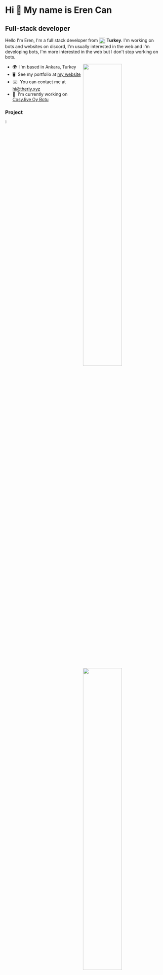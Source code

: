 Hi 👋 My name is Eren Can
===========================

Full-stack developer
--------------------

Hello I'm Eren, I'm a full stack developer from <img width="20" height="20" align="center" src="https://i.imgur.com/ff547ZT.png"> **Turkey**. I'm working on bots and websites on discord, I'm usually interested in the web and I'm developing bots, I'm more interested in the web but I don't stop working on bots.

<img width="50%" align="right" src="https://github-widgetbox.vercel.app/api/profile?username=theriyxd&data=followers,repositories,stars,commits&theme=darkmode">
<img width="50%" height="1px" align="right" src="https://i.imgur.com/DkKayja.png">
<img width="50%" align="right" src="https://github-widgetbox.vercel.app/api/skills?languages=js,kotlin,html,css,nodejs,java,php&theme=darkmode">

* 🌍  I'm based in Ankara, Turkey
* 🖥️  See my portfolio at [my website](http://theriy.xyz)
* ✉️  You can contact me at [hi@theriy.xyz](mailto:hi@theriy.xyz)
* 🚀  I'm currently working on [Cosy.live Oy Botu](http://cosy.live)

  
### Project
  <a href="https://discord.gg/xJ6B6XpV4H"><img width="5%" src="https://cdn.discordapp.com/attachments/1098160364568465408/1098540846451806238/luna_1035px_cleanup1-photoaidcom-cropped.jpg" alt="Cosy.live"></a>

